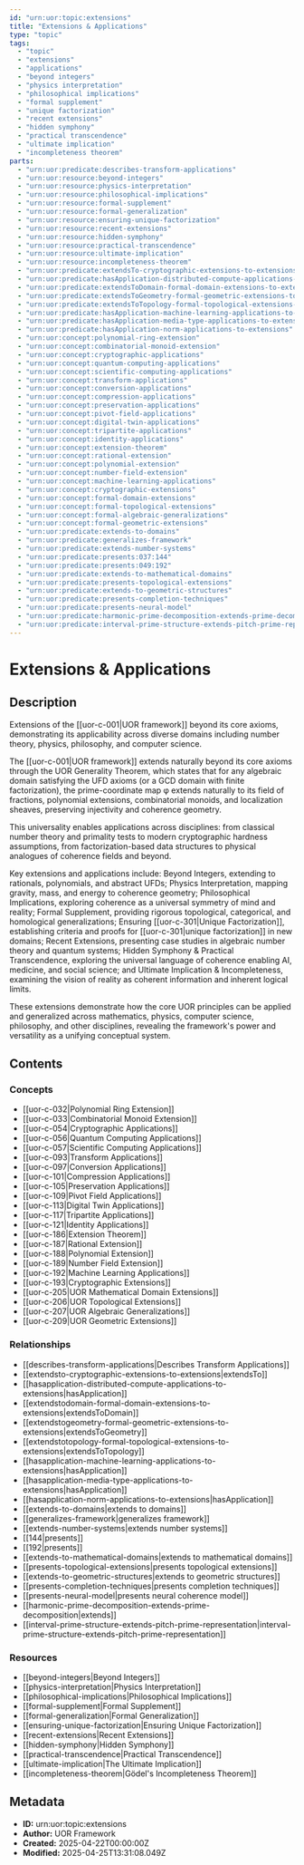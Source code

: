 ```yaml
---
id: "urn:uor:topic:extensions"
title: "Extensions & Applications"
type: "topic"
tags:
  - "topic"
  - "extensions"
  - "applications"
  - "beyond integers"
  - "physics interpretation"
  - "philosophical implications"
  - "formal supplement"
  - "unique factorization"
  - "recent extensions"
  - "hidden symphony"
  - "practical transcendence"
  - "ultimate implication"
  - "incompleteness theorem"
parts:
  - "urn:uor:predicate:describes-transform-applications"
  - "urn:uor:resource:beyond-integers"
  - "urn:uor:resource:physics-interpretation"
  - "urn:uor:resource:philosophical-implications"
  - "urn:uor:resource:formal-supplement"
  - "urn:uor:resource:formal-generalization"
  - "urn:uor:resource:ensuring-unique-factorization"
  - "urn:uor:resource:recent-extensions"
  - "urn:uor:resource:hidden-symphony"
  - "urn:uor:resource:practical-transcendence"
  - "urn:uor:resource:ultimate-implication"
  - "urn:uor:resource:incompleteness-theorem"
  - "urn:uor:predicate:extendsTo-cryptographic-extensions-to-extensions"
  - "urn:uor:predicate:hasApplication-distributed-compute-applications-to-extensions"
  - "urn:uor:predicate:extendsToDomain-formal-domain-extensions-to-extensions"
  - "urn:uor:predicate:extendsToGeometry-formal-geometric-extensions-to-extensions"
  - "urn:uor:predicate:extendsToTopology-formal-topological-extensions-to-extensions"
  - "urn:uor:predicate:hasApplication-machine-learning-applications-to-extensions"
  - "urn:uor:predicate:hasApplication-media-type-applications-to-extensions"
  - "urn:uor:predicate:hasApplication-norm-applications-to-extensions"
  - "urn:uor:concept:polynomial-ring-extension"
  - "urn:uor:concept:combinatorial-monoid-extension"
  - "urn:uor:concept:cryptographic-applications"
  - "urn:uor:concept:quantum-computing-applications"
  - "urn:uor:concept:scientific-computing-applications"
  - "urn:uor:concept:transform-applications"
  - "urn:uor:concept:conversion-applications"
  - "urn:uor:concept:compression-applications"
  - "urn:uor:concept:preservation-applications"
  - "urn:uor:concept:pivot-field-applications"
  - "urn:uor:concept:digital-twin-applications"
  - "urn:uor:concept:tripartite-applications"
  - "urn:uor:concept:identity-applications"
  - "urn:uor:concept:extension-theorem"
  - "urn:uor:concept:rational-extension"
  - "urn:uor:concept:polynomial-extension"
  - "urn:uor:concept:number-field-extension"
  - "urn:uor:concept:machine-learning-applications"
  - "urn:uor:concept:cryptographic-extensions"
  - "urn:uor:concept:formal-domain-extensions"
  - "urn:uor:concept:formal-topological-extensions"
  - "urn:uor:concept:formal-algebraic-generalizations"
  - "urn:uor:concept:formal-geometric-extensions"
  - "urn:uor:predicate:extends-to-domains"
  - "urn:uor:predicate:generalizes-framework"
  - "urn:uor:predicate:extends-number-systems"
  - "urn:uor:predicate:presents:037:144"
  - "urn:uor:predicate:presents:049:192"
  - "urn:uor:predicate:extends-to-mathematical-domains"
  - "urn:uor:predicate:presents-topological-extensions"
  - "urn:uor:predicate:extends-to-geometric-structures"
  - "urn:uor:predicate:presents-completion-techniques"
  - "urn:uor:predicate:presents-neural-model"
  - "urn:uor:predicate:harmonic-prime-decomposition-extends-prime-decomposition"
  - "urn:uor:predicate:interval-prime-structure-extends-pitch-prime-representation"
---
```


# Extensions & Applications

## Description

Extensions of the [[uor-c-001|UOR framework]] beyond its core axioms, demonstrating its applicability across diverse domains including number theory, physics, philosophy, and computer science.

The [[uor-c-001|UOR framework]] extends naturally beyond its core axioms through the UOR Generality Theorem, which states that for any algebraic domain satisfying the UFD axioms (or a GCD domain with finite factorization), the prime-coordinate map φ extends naturally to its field of fractions, polynomial extensions, combinatorial monoids, and localization sheaves, preserving injectivity and coherence geometry.

This universality enables applications across disciplines: from classical number theory and primality tests to modern cryptographic hardness assumptions, from factorization-based data structures to physical analogues of coherence fields and beyond.

Key extensions and applications include: Beyond Integers, extending to rationals, polynomials, and abstract UFDs; Physics Interpretation, mapping gravity, mass, and energy to coherence geometry; Philosophical Implications, exploring coherence as a universal symmetry of mind and reality; Formal Supplement, providing rigorous topological, categorical, and homological generalizations; Ensuring [[uor-c-301|Unique Factorization]], establishing criteria and proofs for [[uor-c-301|unique factorization]] in new domains; Recent Extensions, presenting case studies in algebraic number theory and quantum systems; Hidden Symphony & Practical Transcendence, exploring the universal language of coherence enabling AI, medicine, and social science; and Ultimate Implication & Incompleteness, examining the vision of reality as coherent information and inherent logical limits.

These extensions demonstrate how the core UOR principles can be applied and generalized across mathematics, physics, computer science, philosophy, and other disciplines, revealing the framework's power and versatility as a unifying conceptual system.

## Contents

### Concepts

- [[uor-c-032|Polynomial Ring Extension]]
- [[uor-c-033|Combinatorial Monoid Extension]]
- [[uor-c-054|Cryptographic Applications]]
- [[uor-c-056|Quantum Computing Applications]]
- [[uor-c-057|Scientific Computing Applications]]
- [[uor-c-093|Transform Applications]]
- [[uor-c-097|Conversion Applications]]
- [[uor-c-101|Compression Applications]]
- [[uor-c-105|Preservation Applications]]
- [[uor-c-109|Pivot Field Applications]]
- [[uor-c-113|Digital Twin Applications]]
- [[uor-c-117|Tripartite Applications]]
- [[uor-c-121|Identity Applications]]
- [[uor-c-186|Extension Theorem]]
- [[uor-c-187|Rational Extension]]
- [[uor-c-188|Polynomial Extension]]
- [[uor-c-189|Number Field Extension]]
- [[uor-c-192|Machine Learning Applications]]
- [[uor-c-193|Cryptographic Extensions]]
- [[uor-c-205|UOR Mathematical Domain Extensions]]
- [[uor-c-206|UOR Topological Extensions]]
- [[uor-c-207|UOR Algebraic Generalizations]]
- [[uor-c-209|UOR Geometric Extensions]]

### Relationships

- [[describes-transform-applications|Describes Transform Applications]]
- [[extendsto-cryptographic-extensions-to-extensions|extendsTo]]
- [[hasapplication-distributed-compute-applications-to-extensions|hasApplication]]
- [[extendstodomain-formal-domain-extensions-to-extensions|extendsToDomain]]
- [[extendstogeometry-formal-geometric-extensions-to-extensions|extendsToGeometry]]
- [[extendstotopology-formal-topological-extensions-to-extensions|extendsToTopology]]
- [[hasapplication-machine-learning-applications-to-extensions|hasApplication]]
- [[hasapplication-media-type-applications-to-extensions|hasApplication]]
- [[hasapplication-norm-applications-to-extensions|hasApplication]]
- [[extends-to-domains|extends to domains]]
- [[generalizes-framework|generalizes framework]]
- [[extends-number-systems|extends number systems]]
- [[144|presents]]
- [[192|presents]]
- [[extends-to-mathematical-domains|extends to mathematical domains]]
- [[presents-topological-extensions|presents topological extensions]]
- [[extends-to-geometric-structures|extends to geometric structures]]
- [[presents-completion-techniques|presents completion techniques]]
- [[presents-neural-model|presents neural coherence model]]
- [[harmonic-prime-decomposition-extends-prime-decomposition|extends]]
- [[interval-prime-structure-extends-pitch-prime-representation|interval-prime-structure-extends-pitch-prime-representation]]

### Resources

- [[beyond-integers|Beyond Integers]]
- [[physics-interpretation|Physics Interpretation]]
- [[philosophical-implications|Philosophical Implications]]
- [[formal-supplement|Formal Supplement]]
- [[formal-generalization|Formal Generalization]]
- [[ensuring-unique-factorization|Ensuring Unique Factorization]]
- [[recent-extensions|Recent Extensions]]
- [[hidden-symphony|Hidden Symphony]]
- [[practical-transcendence|Practical Transcendence]]
- [[ultimate-implication|The Ultimate Implication]]
- [[incompleteness-theorem|Gödel's Incompleteness Theorem]]

## Metadata

- **ID:** urn:uor:topic:extensions
- **Author:** UOR Framework
- **Created:** 2025-04-22T00:00:00Z
- **Modified:** 2025-04-25T13:31:08.049Z
